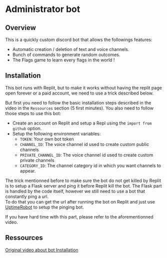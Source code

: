 # Administrator bot

## Overview
This is a quickly custom discord bot that allows the followings features:
- Automatic creation / deletion of text and voice channels.
- Bunch of commands to generate random outcomes.
- The Flags game to learn every flags in the world !

## Installation
This bot runs with Replit, but to make it works without having the replit page open forever or a paid account, we need to use a trick described below.

But first you need to follow the basic installation steps described in the video in the `Ressources` section (5 first minutes).
You also need to follow those steps to use this bot:
* Create an account on Replit and setup a Repl using the `import from github` option.
* Setup the following environment variables:
    - `TOKEN`: Your own bot token
    - `CHANNEL_ID`: The voice channel id used to create custom public channels
    - `PRIVATE_CHANNEL_ID`: The voice channel id used to create custom private channels
    - `CATEGORY_ID`: The channel category id in which you want channels to appear.

The trick mentionned before to make sure the bot do not get killed by Replit is to setup a Flask server and ping it before Replit kill the bot. The Flask part is handled by the code itself, however we still need to use a bot that constantly ping a url.  
To do that you can get the url after running the bot on Replit and just use [UptimeRobot](https://uptimerobot.com/) to setup the pinging bot.  

If you have hard time with this part, please refer to the aforementionned video.

## Ressources
[Original video about bot Installation](https://www.youtube.com/watch?v=SPTfmiYiuok)